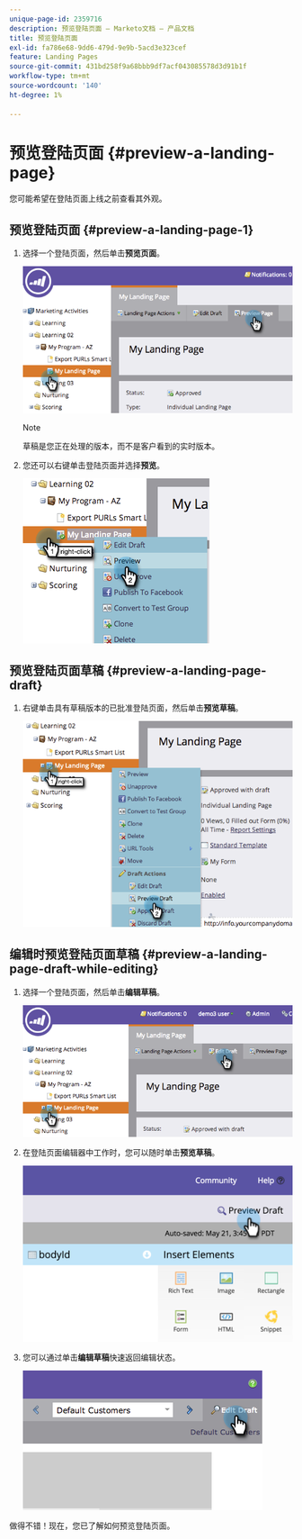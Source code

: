 ```yaml
---
unique-page-id: 2359716
description: 预览登陆页面 — Marketo文档 — 产品文档
title: 预览登陆页面
exl-id: fa786e68-9dd6-479d-9e9b-5acd3e323cef
feature: Landing Pages
source-git-commit: 431bd258f9a68bbb9df7acf043085578d3d91b1f
workflow-type: tm+mt
source-wordcount: '140'
ht-degree: 1%

---
```


# 预览登陆页面 {#preview-a-landing-page}

您可能希望在登陆页面上线之前查看其外观。

## 预览登陆页面 {#preview-a-landing-page-1}

1. 选择一个登陆页面，然后单击&#x200B;**预览页面**。

   ![](assets/image2014-9-16-16-3a21-3a10.png)

   >[!NOTE]
   >
   >草稿是您正在处理的版本，而不是客户看到的实时版本。

1. 您还可以右键单击登陆页面并选择&#x200B;**预览**。

   ![](assets/image2014-9-17-10-3a9-3a49.png)

## 预览登陆页面草稿 {#preview-a-landing-page-draft}

1. 右键单击具有草稿版本的已批准登陆页面，然后单击&#x200B;**预览草稿**。

   ![](assets/image2014-9-17-10-3a9-3a56.png)

## 编辑时预览登陆页面草稿 {#preview-a-landing-page-draft-while-editing}

1. 选择一个登陆页面，然后单击&#x200B;**编辑草稿**。

   ![](assets/image2014-9-17-10-3a10-3a4.png)

1. 在登陆页面编辑器中工作时，您可以随时单击&#x200B;**预览草稿**。

   ![](assets/image2015-5-21-15-3a48-3a59.png)

1. 您可以通过单击&#x200B;**编辑草稿**&#x200B;快速返回编辑状态。

   ![](assets/image2014-9-17-10-3a10-3a20.png)

做得不错！现在，您已了解如何预览登陆页面。
